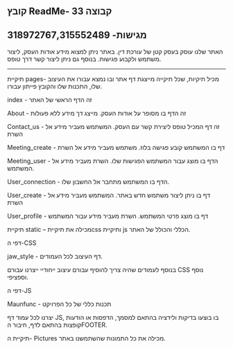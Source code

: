 קובץ ReadMe- קבוצה 33
---
מגישות- 318972767,315552489
---
האתר שלנו עוסק בעסק קטן של עורכת דין. באתר ניתן למצוא מידע אודות העסק, ליצור משתמש ולקבוע פגישות. בנוסף גם ניתן ליצור קשר דרך טופס.
***
תיקיית  pages- מכיל תיקיות, שכל תיקייה מייצגת דף אתר ובו נמצא עבורו את העיצוב שלו, התכנות שלו והקובץ פייתון עבורו. 

 index - זה הדף הראשי של האתר 

 About - זה הדף בו מסופר על אודות העסק. מייצג דך מידע ללא פעולות 

 Contact_us - זה דף המכיל טופס ליצירת קשר עם העסק. המשתמש מעביר מידע אל השרת 

Meeting_create - דף בו המשתמש קובע פגישה בלוז. משתמש מעביר מידע אל השרת

Meeting_user - הדף בו מוצג עבור המשתמש הפגישות שלו. השרת מעביר מידע אל המשתמש.

User_connection - הדף בו המשתמש מתחבר אל החשבון שלו.

User_create - דף בו ניתן ליצור משתמש חדש באתר. המשתמש מעביר מידע אל השרת

User_profile - דף בו מוצג פרטי המשתמש. השרת מעביר מידע עבור המשתמש 


תיקיית static – מכילה את תיקייתcss  ותיקיית js הכללי והכולל של האתר. 

דפי ה-CSS

jaw_style -  דף העיצוב לכל העמודים.

בנוסף לעמודים שהיה צריך להוסיף עבורם עיצוב ייחודיי ייצרנו עבורם CSS נוסף וספציפי.

דפי ה-JS

Maunfunc - תכנות כללי של כל הפרויקט


יצרנו לכל עמוד דף JS, בו בוצעו בדיקות ולידציה בהתאם למסמך, הדפסות או הודעות קופצות בהתאם לדף, חיבור הFOOTER.

תיקיית ה- Pictures מכילה את כל התמונות שהשתמשנו באתר.


